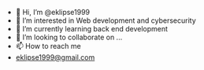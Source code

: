 - 👋 Hi, I’m @eklipse1999
- 👀 I’m interested in Web development and cybersecurity 
- 🌱 I’m currently learning back end development 
- 💞️ I’m looking to collaborate on ...
- 📫 How to reach me
- eklipse1999@gmail.com 
<!---
eklipse1999/eklipse1999 is a ✨ special ✨ repository because its `README.md` (this file) appears on your GitHub profile.
You can click the Preview link to take a look at your changes.
--->
